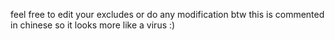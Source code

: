 feel free to edit your excludes or do any modification
btw this is commented in chinese so it looks more like a virus :)
